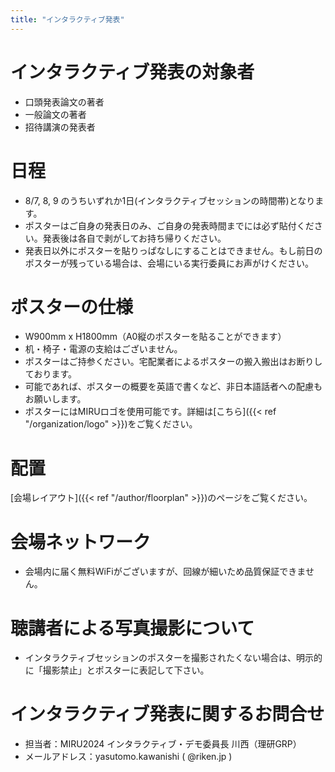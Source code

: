 ```yaml
---
title: "インタラクティブ発表"
---
```


# インタラクティブ発表の対象者

- 口頭発表論文の著者
- 一般論文の著者
- 招待講演の発表者

# 日程

- 8/7, 8, 9 のうちいずれか1日(インタラクティブセッションの時間帯)となります。
- ポスターはご自身の発表日のみ、ご自身の発表時間までには必ず貼付ください。発表後は各自で剥がしてお持ち帰りください。
- 発表日以外にポスターを貼りっぱなしにすることはできません。もし前日のポスターが残っている場合は、会場にいる実行委員にお声がけください。

# ポスターの仕様
- W900mm x H1800mm（A0縦のポスターを貼ることができます）
- 机・椅子・電源の支給はございません。
- ポスターはご持参ください。宅配業者によるポスターの搬入搬出はお断りしております。
- 可能であれば、ポスターの概要を英語で書くなど、非日本語話者への配慮もお願いします。
- ポスターにはMIRUロゴを使用可能です。詳細は[こちら]({{< ref "/organization/logo" >}})をご覧ください。

# 配置

[会場レイアウト]({{< ref "/author/floorplan" >}})のページをご覧ください。

# 会場ネットワーク

- 会場内に届く無料WiFiがございますが、回線が細いため品質保証できません。

# 聴講者による写真撮影について

- インタラクティブセッションのポスターを撮影されたくない場合は、明示的に「撮影禁止」とポスターに表記して下さい。


# インタラクティブ発表に関するお問合せ

- 担当者：MIRU2024 インタラクティブ・デモ委員長 川西（理研GRP）
- メールアドレス：yasutomo.kawanishi ( @riken.jp )

